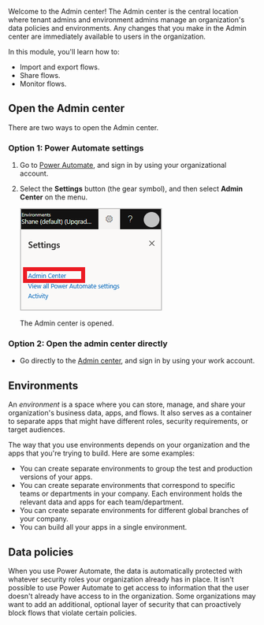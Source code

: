 Welcome to the Admin center! The Admin center is the central location where 
tenant admins and environment admins manage an organization's data policies 
and environments. Any changes that you make in the Admin center are immediately 
available to users in the organization.

In this module, you'll learn how to:

- Import and export flows.
- Share flows.
- Monitor flows.

## Open the Admin center
There are two ways to open the Admin center.

### Option 1: Power Automate settings

1. Go to [Power Automate](https://flow.microsoft.com), and sign in by using your organizational account.
1. Select the **Settings** button (the gear symbol), and then select **Admin Center** on the menu.

    ![Admin center on the Settings menu](../media/settings.png)

    The Admin center is opened.

### Option 2: Open the admin center directly

- Go directly to the [Admin center](https://admin.powerplatform.microsoft.com), and sign in by using your work account.

## Environments

An *environment* is a space where you can store, manage, and share your organization's 
business data, apps, and flows. It also serves as a container to separate apps that might 
have different roles, security requirements, or target audiences.

The way that you use environments depends on your organization and the apps that you're 
trying to build. Here are some examples:

- You can create separate environments to group the test and production versions of your apps.
- You can create separate environments that correspond to specific teams or departments in your company. Each environment holds the relevant data and apps for each team/department.
- You can create separate environments for different global branches of your company.
- You can build all your apps in a single environment.

## Data policies

When you use Power Automate, the data is automatically protected with whatever security 
roles your organization already has in place. It isn't possible to use Power Automate to 
get access to information that the user doesn't already have access to in the organization. 
Some organizations may want to add an additional, optional layer of security that can 
proactively block flows that violate certain policies.
